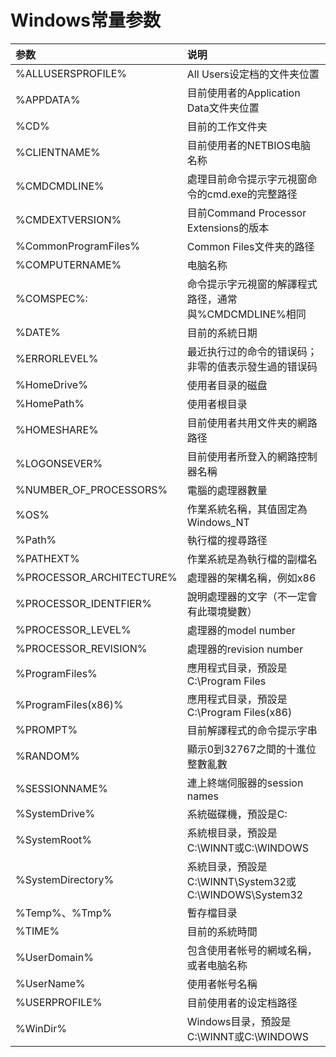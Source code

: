 # Windows常量参数

| 参数                     | 说明                                                   |
| :----------------------- | :----------------------------------------------------- |
| %ALLUSERSPROFILE%        | All Users设定档的文件夹位置                            |
| %APPDATA%                | 目前使用者的Application Data文件夹位置                 |
| %CD%                     | 目前的工作文件夹                                       |
| %CLIENTNAME%             | 目前使用者的NETBIOS电脑名称                            |
| %CMDCMDLINE%             | 處理目前命令提示字元視窗命令的cmd.exe的完整路径        |
| %CMDEXTVERSION%          | 目前Command Processor Extensions的版本                 |
| %CommonProgramFiles%     | Common Files文件夹的路径                               |
| %COMPUTERNAME%           | 电脑名称                                               |
| %COMSPEC%:               | 命令提示字元視窗的解譯程式路径，通常與%CMDCMDLINE%相同 |
| %DATE%                   | 目前的系統日期                                         |
| %ERRORLEVEL%             | 最近执行过的命令的错误码；非零的值表示發生過的错误码   |
| %HomeDrive%              | 使用者目录的磁盘                                       |
| %HomePath%               | 使用者根目录                                           |
| %HOMESHARE%              | 目前使用者共用文件夹的網路路径                         |
| %LOGONSEVER%             | 目前使用者所登入的網路控制器名稱                       |
| %NUMBER_OF_PROCESSORS%   | 電腦的處理器數量                                       |
| %OS%                     | 作業系統名稱，其值固定為Windows_NT                     |
| %Path%                   | 執行檔的搜尋路径                                       |
| %PATHEXT%                | 作業系統是為執行檔的副檔名                             |
| %PROCESSOR_ARCHITECTURE% | 處理器的架構名稱，例如x86                              |
| %PROCESSOR_IDENTFIER%    | 說明處理器的文字（不一定會有此環境變數）               |
| %PROCESSOR_LEVEL%        | 處理器的model number                                   |
| %PROCESSOR_REVISION%     | 處理器的revision number                                |
| %ProgramFiles%           | 應用程式目录，預設是C:\Program Files                   |
| %ProgramFiles(x86)%      | 應用程式目录，預設是C:\Program Files(x86)              |
| %PROMPT%                 | 目前解譯程式的命令提示字串                             |
| %RANDOM%                 | 顯示0到32767之間的十進位整數亂數                       |
| %SESSIONNAME%            | 連上終端伺服器的session names                          |
| %SystemDrive%            | 系統磁碟機，預設是C:                                   |
| %SystemRoot%             | 系統根目录，預設是C:\WINNT或C:\WINDOWS                 |
| %SystemDirectory%        | 系統目录，預設是C:\WINNT\System32或C:\WINDOWS\System32 |
| %Temp%、%Tmp%            | 暫存檔目录                                             |
| %TIME%                   | 目前的系統時間                                         |
| %UserDomain%             | 包含使用者帐号的網域名稱，或者电脑名称                 |
| %UserName%               | 使用者帐号名稱                                         |
| %USERPROFILE%            | 目前使用者的设定档路径                                 |
| %WinDir%                 | Windows目录，預設是C:\WINNT或C:\WINDOWS                |
